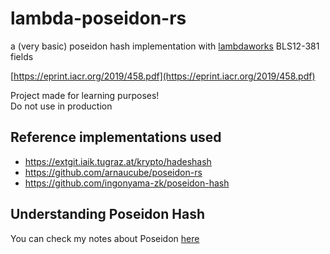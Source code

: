 # lambda-poseidon-rs
a (very basic) poseidon hash implementation with [lambdaworks](https://github.com/lambdaclass/lambdaworks/) BLS12-381 fields

[https://eprint.iacr.org/2019/458.pdf](https://eprint.iacr.org/2019/458.pdf)

Project made for learning purposes!  
Do not use in production

## Reference implementations used
- https://extgit.iaik.tugraz.at/krypto/hadeshash
- https://github.com/arnaucube/poseidon-rs
- https://github.com/ingonyama-zk/poseidon-hash

## Understanding Poseidon Hash
You can check my notes about Poseidon [here](https://publish.obsidian.md/matteo/3.+Permanent+notes/Poseidon+hash+function)
